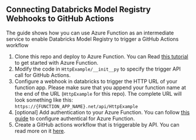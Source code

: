 ## Connecting Databricks Model Registry Webhooks to GitHub Actions

The guide shows how you can use Azure Function as an intermediate service to enable Databricks Model Registry to trigger a GitHub Actions workflow

1. Clone this repo and deploy to Azure Function. You can Read [this tutorial](https://docs.microsoft.com/en-us/azure/azure-functions/create-first-function-vs-code-csharp?tabs=in-process) to get started with Azure Function.
2. Modify the code in `HttpExample/__init__py` to specify the trigger API call for GitHub Actions.
3. Configure a webhook in databricks to trigger the HTTP URL of your function app. Please make sure that you append your function name at the end of the URL (`HttpExample` for this repo). The complete URL will look something like this: `https://{FUNCTION_APP_NAME}.net/api/HttpExample`
4. [optional] Add authentication to your Azure Function. You can follow [this guide](https://docs.microsoft.com/en-us/azure/app-service/configure-authentication-provider-aad#-configure-with-express-settings) to configure authentical for Azure Function. 
5. Create a GitHub actions workflow that is triggerable by API. You can read more on it [here](https://docs.github.com/en/actions/using-workflows/events-that-trigger-workflows#repository_dispatch).